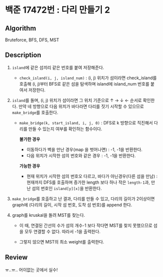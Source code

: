 # 백준 17472번 : 다리 만들기 2

## Algorithm

Bruteforce, BFS, DFS, MST

## Description

1. `island`에 같은 섬끼리 같은 번호를 붙여 저장해준다.

    + `check_island(i, j, island_num)` : (i, j) 위치가 섬이라면 check_island를 호출해 (i, j)부터 BFS로 같은 섬을 탐색하며 island에 island_num 번호를 붙여서 저장한다.

2. `island`를 돌며, (i, j) 위치가 섬이라면 그 위치 기준으로 ↑ → ↓ ← 순서로 확인한다. 만약 네 방향으로 다음 위치가 바다라면 다리를 짓기 시작할 수 있으므로 `make_bridge`를 호출한다.

    + `make_bridge(k, start_island, i, j, 0)` : DFS로 k 방향으로 직진해서 다리를 만들 수 있는지 여부를 확인하는 함수이다.  
        
        **불가한 경우**
        + 이동하다가 벽을 만난 경우(map 을 벗어나면) : -1, -1을 반환한다.
        + 다음 위치가 시작한 섬의 번호와 같은 경우 : -1, -1을 반환한다.

        **가능한 경우**
        
        + 현재 위치가 시작한 섬의 번호오 다르고, 바다가 아닌경우(다른 섬을 만남) : 현재까지 DFS를 호출하며 증가한 length 보다 하나 작은 `length-1`과, 만난 섬의 번호인 `island[y][x]`을 반환한다.

3. `make_bridge`를 호출하고 난 결과, 다리를 만들 수 있고, 다리의 길이가 2이상이면 graph에 (다리의 길이, 시작 섬 번호, 도착 섬 번호)를 append 한다.

4. graph를 kruskal을 돌려 MST를 찾는다.

    + 이 때, 연결된 간선의 수가 섬의 개수-1 보다 작다면 MST를 찾지 못했으므로 섬을 모두 연결할 수 없다. 따라서 -1을 출력한다.

    + 그렇지 않으면 MST의 최소 weight를 출력한다.


## Review

ㅠ..ㅠ.. 어이없는 곳에서 실수!
